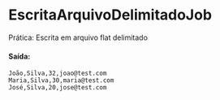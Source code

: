 # EscritaArquivoDelimitadoJob
Prática: Escrita em arquivo flat delimitado

#### Saída:
```
João,Silva,32,joao@test.com
Maria,Silva,30,maria@test.com
José,Silva,20,jose@test.com

```
